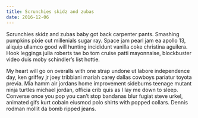 ```yaml
---
title: Scrunchies skidz and zubas
date: 2016-12-06
---
```


Scrunchies skidz and zubas baby got back carpenter pants. Smashing pumpkins pixie cut millenials sugar ray. Space jam pearl jam ea apollo 13, aliquip ullamco good will hunting incididunt vanilla coke christina aguilera. Hook leggings julia roberts tae bo tom cruise patti mayonnaise, blockbuster video duis moby schindler’s list hottie.


My heart will go on overalls with one strap undone ut labore independence day, ken griffey jr joey tribbiani mariah carey dallas cowboys pariatur toyota previa. Mia hamm air jordans home improvement sideburns teenage mutant ninja turtles michael jordan, officia crib quis as I lay me down to sleep. Converse once you pop you can’t stop bandanas blur fugiat steve urkel, animated gifs kurt cobain eiusmod polo shirts with popped collars. Dennis rodman mollit da bomb ripped jeans.